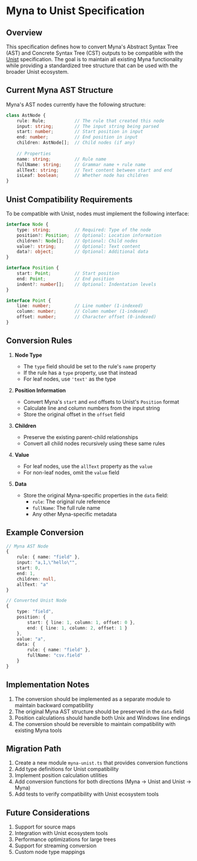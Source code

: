 # Myna to Unist Specification

## Overview

This specification defines how to convert Myna's Abstract Syntax Tree (AST) and Concrete Syntax Tree (CST) outputs to be compatible with the [Unist](https://github.com/syntax-tree/unist) specification. The goal is to maintain all existing Myna functionality while providing a standardized tree structure that can be used with the broader Unist ecosystem.

## Current Myna AST Structure

Myna's AST nodes currently have the following structure:

```typescript
class AstNode {
    rule: Rule;           // The rule that created this node
    input: string;        // The input string being parsed
    start: number;        // Start position in input
    end: number;          // End position in input
    children: AstNode[];  // Child nodes (if any)
    
    // Properties
    name: string;         // Rule name
    fullName: string;     // Grammar name + rule name
    allText: string;      // Text content between start and end
    isLeaf: boolean;      // Whether node has children
}
```

## Unist Compatibility Requirements

To be compatible with Unist, nodes must implement the following interface:

```typescript
interface Node {
    type: string;         // Required: Type of the node
    position?: Position;  // Optional: Location information
    children?: Node[];    // Optional: Child nodes
    value?: string;       // Optional: Text content
    data?: object;        // Optional: Additional data
}

interface Position {
    start: Point;         // Start position
    end: Point;           // End position
    indent?: number[];    // Optional: Indentation levels
}

interface Point {
    line: number;         // Line number (1-indexed)
    column: number;       // Column number (1-indexed)
    offset: number;       // Character offset (0-indexed)
}
```

## Conversion Rules

1. **Node Type**
   - The `type` field should be set to the rule's `name` property
   - If the rule has a `type` property, use that instead
   - For leaf nodes, use `'text'` as the type

2. **Position Information**
   - Convert Myna's `start` and `end` offsets to Unist's `Position` format
   - Calculate line and column numbers from the input string
   - Store the original offset in the `offset` field

3. **Children**
   - Preserve the existing parent-child relationships
   - Convert all child nodes recursively using these same rules

4. **Value**
   - For leaf nodes, use the `allText` property as the `value`
   - For non-leaf nodes, omit the `value` field

5. **Data**
   - Store the original Myna-specific properties in the `data` field:
     - `rule`: The original rule reference
     - `fullName`: The full rule name
     - Any other Myna-specific metadata

## Example Conversion

```typescript
// Myna AST Node
{
    rule: { name: "field" },
    input: "a,1,\"hello\"",
    start: 0,
    end: 1,
    children: null,
    allText: "a"
}

// Converted Unist Node
{
    type: "field",
    position: {
        start: { line: 1, column: 1, offset: 0 },
        end: { line: 1, column: 2, offset: 1 }
    },
    value: "a",
    data: {
        rule: { name: "field" },
        fullName: "csv.field"
    }
}
```

## Implementation Notes

1. The conversion should be implemented as a separate module to maintain backward compatibility
2. The original Myna AST structure should be preserved in the `data` field
3. Position calculations should handle both Unix and Windows line endings
4. The conversion should be reversible to maintain compatibility with existing Myna tools

## Migration Path

1. Create a new module `myna-unist.ts` that provides conversion functions
2. Add type definitions for Unist compatibility
3. Implement position calculation utilities
4. Add conversion functions for both directions (Myna → Unist and Unist → Myna)
5. Add tests to verify compatibility with Unist ecosystem tools

## Future Considerations

1. Support for source maps
2. Integration with Unist ecosystem tools
3. Performance optimizations for large trees
4. Support for streaming conversion
5. Custom node type mappings 